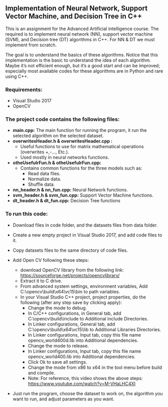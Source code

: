 ## Implementation of Neural Network, Support Vector Machine, and Decision Tree in C++

This is an assignment for the Advanced Artificial intelligence course. The required is to implement neural network (NN), support vector machine (SVM), and Decision tree (DT) algorithms in C++. 
For NN & DT we must implement from scratch. 

The goal is to understand the basics of these algorithms. Notice that this implementation is the basic to understand the idea of each algorithm. Maybe it’s not efficient enough, but it’s a good start and can be improved; especially most available codes for these algorithms are in Python and rare using C++.

### Requirements:
- Visual Studio 2017
-	OpenCV 

### The project code contains the following files:
-	 **main.cpp:**
The main function for running the program, it run the selected algorithm on the selected dataset.
-	**overwritesHeader.h & overwritesHeader.cpp :**
    - Useful functions to use for matrix mathematical operations (overwrites +,-..., Etc.).
    -	Used mostly in neural networks functions.
-	 **otheUsefulrFun.h & otheUsefulrFun.cpp:**
     - Contains common functions for the three models such as:
       - Read data files.
       - Normalize data.
       - Shuffle data.
-	**nn_header.h & nn_fun.cpp:**  Neural Network functions.
-	**svm_header.h & svm_fun.cpp:**  Support Vector Machine functions.
-	**dt_header.h & dt_fun.cpp:**   Decision Tree functions




### To run this code:
- Download files in code folder, and the datasets files from data folder.
-	Create a new empty project in Visual Studio 2017, and add code files to it.
-	Copy datasets files to the same directory of code files.
- Add Open CV following these steps:
  - download OpenCV library from the following link:
    https://sourceforge.net/projects/opencvlibrary/
  -	 Extract it to C drive.
  -	From advanced system settings, environment variables, Add C:\opencv\build\x64\vc15\bin to path variables.
  -	In your Visual Studio C++ project, project properties, do the following (after any step save by clicking apply):
    -	Change the mode to debug.
    -	In C/C++ configurations, in General tab, add C:\opencv\build\include to Additional include Directories.
    -	In Linker configurations, General tab, add C:\opencv\build\x64\vc15\lib to Additional Libraries Directories.
    -	In Linker configurations, Input tab, copy this file name opencv_world400d.lib into Additional dependencies.
    -	Change the mode to release.
    -	In Linker configurations, Input tab, copy this file name opencv_world400.lib into Additional dependencies.
    -	Click Ok to save all settings.
    - Change the mode from x86 to x64 in the tool menu before build and compile.
    -	Note: For reference, this video shows the above steps: https://www.youtube.com/watch?v=M-VHaLHC4XI

-	Just run the program, choose the dataset to work on, the algorithm you want to run, and adjust parameters as you want.
